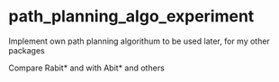 # path_planning_algo_experiment

Implement own path planning algorithum to be used later, for my other packages 

Compare Rabit* and with Abit* and others
